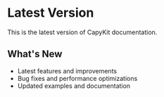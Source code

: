 # Latest Version

This is the latest version of CapyKit documentation.

## What's New

- Latest features and improvements
- Bug fixes and performance optimizations
- Updated examples and documentation